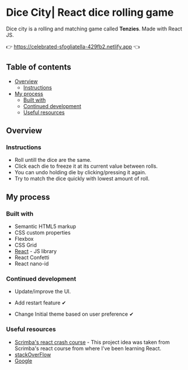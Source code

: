 # Dice City| React dice rolling game

Dice city is a rolling and matching game called **Tenzies**. Made with React JS.

👉 https://celebrated-sfogliatella-429fb2.netlify.app 👈

## Table of contents

- [Overview](#overview)
  - [Instructions](#instructions)
- [My process](#my-process)
  - [Built with](#built-with)
  - [Continued development](#continued-development)
  - [Useful resources](#useful-resources)
## Overview

### Instructions

- Roll untill the dice are the same.
- Click each die to freeze it at its current value between rolls.
- You can undo holding die by clicking/pressing it again.
- Try to match the dice quickly with lowest amount of roll.
  
## My process

### Built with

- Semantic HTML5 markup
- CSS custom properties
- Flexbox
- CSS Grid
- [React](https://reactjs.org/) - JS library
- React Confetti
- React nano-id

### Continued development

- Update/improve the UI.

- Add restart feature ✔

- Change Initial theme based on user preference ✔

### Useful resources

- [Scrimba's react crash course](https://scrimba.com/learn/learnreact) - This project idea was taken from Scrimba's react course from where I've been learning React.
- [stackOverFlow](https://stackoverflow.com/)
- [Google](https://google.com)
  
